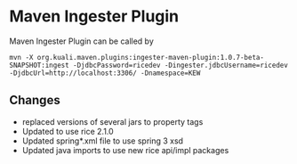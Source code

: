 Maven Ingester Plugin
==================================
Maven Ingester Plugin can be called by
 
    mvn -X org.kuali.maven.plugins:ingester-maven-plugin:1.0.7-beta-SNAPSHOT:ingest -DjdbcPassword=ricedev -Dingester.jdbcUsername=ricedev -DjdbcUrl=http://localhost:3306/ -Dnamespace=KEW

Changes
----------------------------------
- replaced versions of several jars to property tags
- Updated to use rice 2.1.0 
- Updated spring*.xml file to use spring 3 xsd
- Updated java imports to use new rice api/impl packages